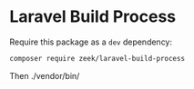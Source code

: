 # Laravel Build Process

Require this package as a `dev` dependency:

```bash
composer require zeek/laravel-build-process
```

Then ./vendor/bin/
